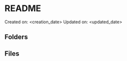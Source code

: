 # <name> README

Created on: <creation_date>
Updated on: <updated_date>

<description>

## Folders

<folders>

## Files

<files>
